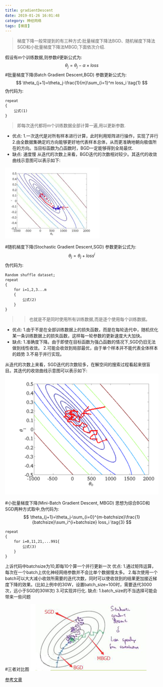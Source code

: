 ```yaml
---
title: gradientDescent
date: 2019-01-26 16:01:48
category: 神经网络
tags: [梯度]
---
```

>梯度下降一般常提到的有三种方式:批量梯度下降法BGD、随机梯度下降法SGD和小批量梯度下降法MBGD,下面依次介绍.

假设有$m$个训练数据,则参数$\theta$更新公式为:
$$
\theta_j=\theta_j-\alpha \times loss
$$
#批量梯度下降(Batch Gradient Descent,BGD)
参数更新公式为:
$$
\theta_{j+1}=\theta_j-\frac{1}{m}\sum_{i=1}^m loss_i \tag{1}
$$
伪代码为:
```
repeat
{
    公式(1)
}
```

>即每次迭代都将$m$个训练数据全部计算一遍,用以更新参数.

* 优点:
1.一次迭代是对所有样本进行计算，此时利用矩阵进行操作，实现了并行
2.由全数据集确定的方向能够更好地代表样本总体，从而更准确地朝向极值所在的方向。当目标函数为凸函数时，BGD一定能够得到全局最优.
* 缺点:
速度慢
从迭代的次数上来看，BGD迭代的次数相对较少。其迭代的收敛曲线示意图可以表示如下:

![](/img/BGD.jpg)

#随机梯度下降(Stochastic Gradient Descent,SGD)
参数更新公式为:
$$
\theta_j=\theta_j + loss^i \tag{2}
$$
伪代码为:
```
Random shuffle dataset;
repeat
{
    for i=1,2,3...m
    {
        公式(2)
    }
}
```

>>也就是不是同时使用所有训练数据,而是逐个使用每个训练数据。

* 优点:
1.由于不是在全部训练数据上的损失函数，而是在每轮迭代中，随机优化某一条训练数据上的损失函数，这样每一轮参数的更新速度大大加快。
* 缺点:
1.准确度下降。由于即使在目标函数为强凸函数的情况下,SGD仍旧无法做到线性收敛。
2.可能会收敛到局部最优，由于单个样本并不能代表全体样本的趋势
3.不易于并行实现。

从迭代的次数上来看，SGD迭代的次数较多，在解空间的搜索过程看起来很盲目。其迭代的收敛曲线示意图可以表示如下:
![](/img/SGD.png)

#小批量梯度下降(Mini-Batch Gradient Descent, MBGD)
思想为综合BGD和SGD两种方式取中,伪代码为:
$$
\theta_{j+1}=\theta_j-\sum_{i=0}^{m-batchsize}\frac{1}{batchsize}\sum_i^{i+batchsize} loss_i \tag{3}
$$
```
repeat
{
    for i=0,11,21,...991{
        公式(3)
    }
}
```

上诉代码中batchsize为10,即每10个算一个并行更新一次
优点:
1.通过矩阵运算，每次在一个batch上优化神经网络参数并不会比单个数据慢太多。
2.每次使用一个batch可以大大减小收敛所需要的迭代次数，同时可以使收敛到的结果更加接近梯度下降的效果。(比如上例中的30W，设置batch_size=100时，需要迭代3000次，远小于SGD的30W次)
3.可实现并行化.
缺点:
1.batch_size的不当选择可能会带来一些问题

#三者对比图
![](/img/MBGD.jpg)

[参考文章](https://www.cnblogs.com/maybe2030/p/5089753.html)